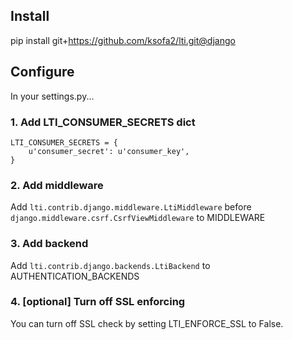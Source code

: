 ## Install ##

pip install git+https://github.com/ksofa2/lti.git@django


## Configure ##

In your settings.py...

### 1. Add LTI\_CONSUMER\_SECRETS dict ###

```
LTI_CONSUMER_SECRETS = {
    u'consumer_secret': u'consumer_key',
}
```

### 2. Add middleware ###

Add `lti.contrib.django.middleware.LtiMiddleware` before `django.middleware.csrf.CsrfViewMiddleware` to MIDDLEWARE

### 3. Add backend ###

Add `lti.contrib.django.backends.LtiBackend` to AUTHENTICATION\_BACKENDS

### 4. [optional] Turn off SSL enforcing ###

You can turn off SSL check by setting LTI\_ENFORCE\_SSL to False.
